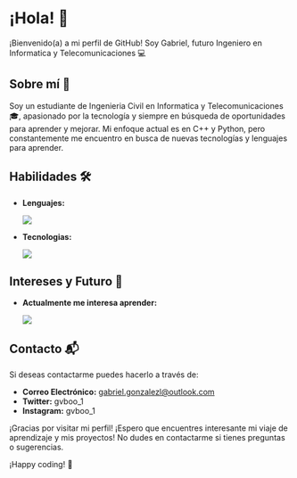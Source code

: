 # ¡Hola! 👋

¡Bienvenido(a) a mi perfil de GitHub! Soy Gabriel, futuro Ingeniero en Informatica y Telecomunicaciones 💻

## Sobre mí 🌱

Soy un estudiante de Ingenieria Civil en Informatica y Telecomunicaciones🎓, apasionado por la tecnología y siempre en búsqueda de oportunidades para aprender y mejorar. Mi enfoque actual es en C++ y Python, pero constantemente me encuentro en busca de nuevas tecnologías y lenguajes para aprender.

## Habilidades 🛠️

- **Lenguajes:**

  <a href="https://skillicons.dev">
    <img src="https://skillicons.dev/icons?i=cpp,java,python"/>
  </a>
  
- **Tecnologias:**
  
  <a href="https://skillicons.dev">
    <img src="https://skillicons.dev/icons?i=linux,vscode,obs"/>
  </a>

## Intereses y Futuro 🚀

- **Actualmente me interesa aprender:**
  
  <a href="https://skillicons.dev">
    <img src="https://skillicons.dev/icons?i=c,cs"/>
  </a>


## Contacto 📬

Si deseas contactarme puedes hacerlo a través de:

- **Correo Electrónico:** gabriel.gonzalezl@outlook.com
- **Twitter:** gvboo_1
- **Instagram:** gvboo_1

¡Gracias por visitar mi perfil! ¡Espero que encuentres interesante mi viaje de aprendizaje y mis proyectos! No dudes en contactarme si tienes preguntas o sugerencias.

¡Happy coding! 🚀
